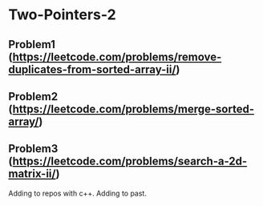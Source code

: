 # Two-Pointers-2

## Problem1 (https://leetcode.com/problems/remove-duplicates-from-sorted-array-ii/)


## Problem2 (https://leetcode.com/problems/merge-sorted-array/)


## Problem3 (https://leetcode.com/problems/search-a-2d-matrix-ii/)

Adding to repos with c++. Adding to past.